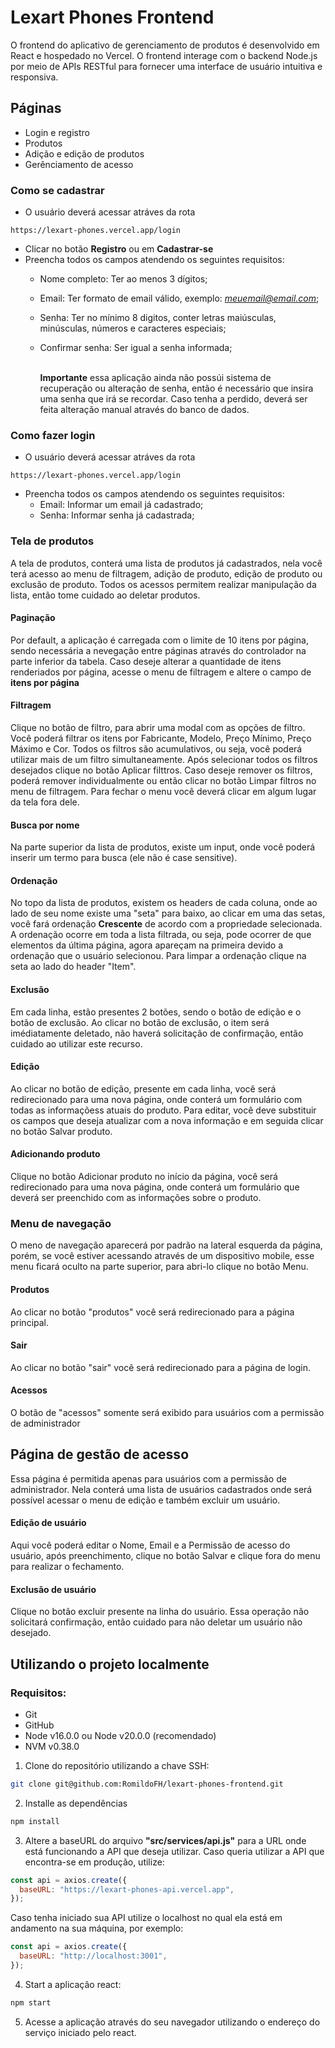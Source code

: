 # Lexart Phones Frontend
O frontend do aplicativo de gerenciamento de produtos é desenvolvido em React e hospedado no Vercel. O frontend interage com o backend Node.js por meio de APIs RESTful para fornecer uma interface de usuário intuitiva e responsiva.


## Páginas
- Login e registro
- Produtos
- Adição e edição de produtos
- Gerênciamento de acesso

### Como se cadastrar
- O usuário deverá acessar atráves da rota
```
https://lexart-phones.vercel.app/login
```
- Clicar no botão <strong>Registro</strong> ou em <strong>Cadastrar-se</strong>
- Preencha todos os campos atendendo os seguintes requisitos:
  - Nome completo: Ter ao menos 3 dígitos;
  - Email: Ter formato de email válido, exemplo: <i>meuemail@email.com</i>;
  - Senha: Ter no mínimo 8 digitos, conter letras maiúsculas, minúsculas, números e caracteres especiais;
  - Confirmar senha: Ser igual a senha informada;
  
    <br/><strong>Importante</strong> essa aplicação ainda não possúi sistema de recuperação ou alteração de senha, então é necessário que insira uma senha que irá se recordar. Caso tenha a perdido, deverá ser feita alteração manual através do banco de dados.
    
### Como fazer login
- O usuário deverá acessar atráves da rota
```
https://lexart-phones.vercel.app/login
```
- Preencha todos os campos atendendo os seguintes requisitos:
  - Email: Informar um email já cadastrado;
  - Senha: Informar senha já cadastrada;

 ### Tela de produtos
 A tela de produtos, conterá uma lista de produtos já cadastrados, nela você terá acesso ao menu de filtragem, adição de produto, edição de produto ou exclusão de produto. Todos os acessos permitem realizar manipulação da lista, então tome cuidado ao deletar produtos.

 #### Paginação
 Por default, a aplicação é carregada com o limite de 10 itens por página, sendo necessária a nevegação entre páginas através do controlador na parte inferior da tabela. Caso deseje alterar a quantidade de itens renderiados por página, acesse o menu de filtragem e altere o campo de <strong>itens por página</strong>

 #### Filtragem
 Clique no botão de filtro, para abrir uma modal com as opções de filtro. Você poderá filtrar os itens por Fabricante, Modelo, Preço Mínimo, Preço Máximo e Cor. Todos os filtros são acumulativos, ou seja, você poderá utilizar mais de um filtro simultaneamente. Após selecionar todos os filtros desejados clique no botão Aplicar filttros. Caso deseje remover os filtros, poderá remover individualmente ou então clicar no botão Limpar filtros no menu de filtragem. Para fechar o menu você deverá clicar em algum lugar da tela fora dele.

 #### Busca por nome
 Na parte superior da lista de produtos, existe um input, onde você poderá inserir um termo para busca (ele não é case sensitive).

#### Ordenação
No topo da lista de produtos, existem os headers de cada coluna, onde ao lado de seu nome existe uma "seta" para baixo, ao clicar em uma das setas, você fará ordenação <strong>Crescente</strong> de acordo com a propriedade selecionada. A ordenação ocorre em toda a lista filtrada, ou seja, pode ocorrer de que elementos da última página, agora apareçam na primeira devido a ordenação que o usuário selecionou. Para limpar a ordenação clique na seta ao lado do header "Item".

#### Exclusão
Em cada linha, estão presentes 2 botões, sendo o botão de edição e o botão de exclusão. Ao clicar no botão de exclusão, o item será imédiatamente deletado, não haverá solicitação de confirmação, então cuidado ao utilizar este recurso.

#### Edição
Ao clicar no botão de edição, presente em cada linha, você será redirecionado para uma nova página, onde conterá um formulário com todas as informaçõess atuais do produto. Para editar, você deve substituir os campos que deseja atualizar com a nova informação e em seguida clicar no botão Salvar produto.

#### Adicionando produto
Clique no botão Adicionar produto no início da página, você será redirecionado para uma nova página, onde conterá um formulário que deverá ser preenchido com as informações sobre o produto.

### Menu de navegação
O meno de navegação aparecerá por padrão na lateral esquerda da página, porém, se você estiver acessando através de um dispositivo mobile, esse menu ficará oculto na parte superior, para abri-lo clique no botão Menu.

#### Produtos
Ao clicar no botão "produtos" você será redirecionado para a página principal.

#### Sair
Ao clicar no botão "sair" você será redirecionado para a página de login.

#### Acessos
O botão de "acessos" somente será exibido para usuários com a permissão de administrador

## Página de gestão de acesso
Essa página é permitida apenas para usuários com a permissão de administrador. Nela conterá uma lista de usuários cadastrados onde será possível acessar o menu de edição e também excluir um usuário.

#### Edição de usuário
Aqui você poderá editar o Nome, Email e a Permissão de acesso do usuário, após preenchimento, clique no botão Salvar e clique fora do menu para realizar o fechamento.

#### Exclusão de usuário
Clique no botão excluir presente na linha do usuário. Essa operação não solicitará confirmação, então cuidado para não deletar um usuário não desejado.


## Utilizando o projeto localmente

### Requisitos:
- Git
- GitHub
- Node v16.0.0 ou Node v20.0.0 (recomendado)
- NVM v0.38.0

1. Clone do repositório utilizando a chave SSH:
  ``` bash
  git clone git@github.com:RomildoFH/lexart-phones-frontend.git
  ```
2. Installe as dependências
  ```bash
  npm install
  ```
3. Altere a baseURL do arquivo <strong>"src/services/api.js"</strong> para a URL onde está funcionando a API que deseja utilizar. Caso queria utilizar a API que encontra-se em produção, utilize:
``` JavaScript
const api = axios.create({
  baseURL: "https://lexart-phones-api.vercel.app",
});
```
Caso tenha iniciado sua API utilize o localhost no qual ela está em andamento na sua máquina, por exemplo:
``` JavaScript
const api = axios.create({
  baseURL: "http://localhost:3001",
});
```

4. Start a aplicação react:
 ```bash
 npm start
 ```
5. Acesse a aplicação através do seu navegador utilizando o endereço do serviço iniciado pelo react.
